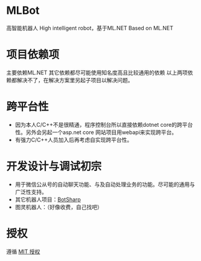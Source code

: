 # MLBot
高智能机器人 High intelligent robot，基于ML.NET Based on ML.NET

# 项目依赖项
主要依赖ML.NET 其它依赖都尽可能使用知名度高且比较通用的依赖 以上两项依赖都解决不了，在解决方案里另起子项目以解决问题。

# 跨平台性
* 因为本人C/C++不是很精通，程序控制台所以直接依赖dotnet core的跨平台性。另外会另起一个asp.net core 网站项目用webapi来实现跨平台。
* 有强力C/C++人员加入后再考虑自实现跨平台性。

# 开发设计与调试初宗
* 用于微信公从号的自动聊天功能、与及自动处理业务的功能。尽可能的通用与广泛性支持。
* 其它机器人项目：[BotSharp](https://github.com/SciSharp/BotSharp)
* 图灵机器人：（好像收费，自己找吧）

# 授权
遵循  [MIT 授权](https://github.com/jiaguoxinzhi/MLBot/blob/master/LICENSE)
